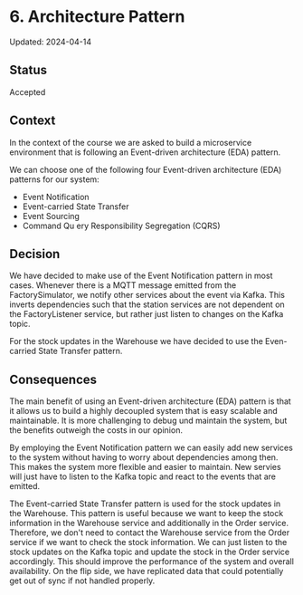 # 6. Architecture Pattern

Updated: 2024-04-14

## Status

Accepted

## Context
In the context of the course we are asked to build a microservice environment that is following an
Event-driven architecture (EDA) pattern.

We can choose one of the following four Event-driven architecture (EDA) patterns for our system:
* Event Notification
* Event-carried State Transfer
* Event Sourcing
* Command Qu ery Responsibility Segregation (CQRS)

## Decision
We have decided to make use of the Event Notification pattern in most cases. Whenever there is a MQTT message
emitted from the FactorySimulator, we notify other services about the event via Kafka. This inverts
dependencies such that the station services are not dependent on the FactoryListener service, but rather
just listen to changes on the Kafka topic.

For the stock updates in the Warehouse we have decided to use the Even-carried State Transfer pattern.

## Consequences
The main benefit of using an Event-driven architecture (EDA) pattern is that it allows us to build a highly
decoupled system that is easy scalable and maintainable. It is more challenging to debug und maintain the
system, but the benefits outweigh the costs in our opinion.

By employing the Event Notification pattern we can easily add new services to the system without having to
worry about dependencies among then. This makes the system more flexible and easier to maintain. New servies
will just have to listen to the Kafka topic and react to the events that are emitted.

The Event-carried State Transfer pattern is used for the stock updates in the Warehouse. This pattern is
useful because we want to keep the stock information in the Warehouse service and additionally in the Order
service. Therefore, we don't need to contact the Warehouse service from the Order service if we want to check
the stock information. We can just listen to the stock updates on the Kafka topic and update the stock in the
Order service accordingly. This should improve the performance of the system and overall availability. On the
flip side, we have replicated data that could potentially get out of sync if not handled properly.

